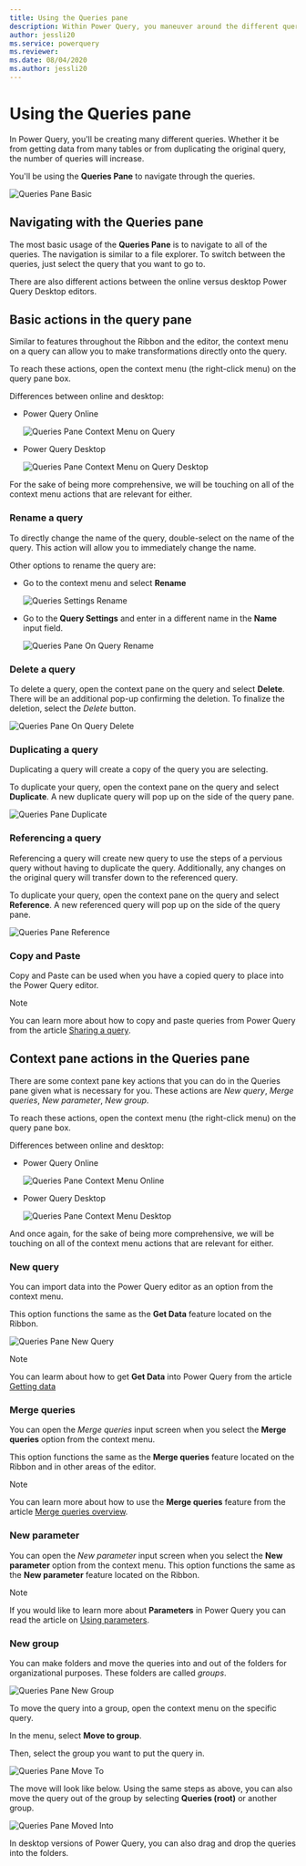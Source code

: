 ```yaml
---
title: Using the Queries pane
description: Within Power Query, you maneuver around the different queries in the editor through the queries pane.
author: jessli20
ms.service: powerquery
ms.reviewer: 
ms.date: 08/04/2020
ms.author: jessli20
---
```



# Using the Queries pane

In Power Query, you'll be creating many different queries. Whether it be from getting data from many tables or from duplicating the original query, the number of queries will increase.

You'll be using the **Queries Pane** to navigate through the queries.

![Queries Pane Basic](images/queries-pane-basic.png)

## Navigating with the Queries pane

The most basic usage of the **Queries Pane** is to navigate to all of the queries.
The navigation is similar to a file explorer. To switch between the queries, just select the query that you want to go to.

There are also different actions between the online versus desktop Power Query Desktop editors.

## Basic actions in the query pane

Similar to features throughout the Ribbon and the editor, the context menu on a query can allow you to make transformations directly onto the query.

To reach these actions, open the context menu (the right-click menu) on the query pane box.

Differences between online and desktop:

- Power Query Online

  ![Queries Pane Context Menu on Query](images/queries-pane-context-menu-on-query.png)

- Power Query Desktop

  ![Queries Pane Context Menu on Query Desktop](images/queries-pane-context-menu-on-query-desktop.png)

For the sake of being more comprehensive, we will be touching on all of the context menu actions that are relevant for either.

### Rename a query
To directly change the name of the query, double-select on the name of the query. This action will allow you to immediately change the name.

Other options to rename the query are:
- Go to the context menu and select **Rename**

  ![Queries Settings Rename](images/queries-settings-rename.png)

- Go to the **Query Settings** and enter in a different name in the **Name** input field.
 
  ![Queries Pane On Query Rename](images/queries-pane-on-query-rename.png)

### Delete a query
To delete a query, open the context pane on the query and select **Delete**.
There will be an additional pop-up confirming the deletion. To finalize the deletion, select the *Delete* button.

![Queries Pane On Query Delete](images/queries-pane-on-query-delete.png)

### Duplicating a query
Duplicating a query will create a copy of the query you are selecting. 

To duplicate your query, open the context pane on the query and select **Duplicate**. A new duplicate query will pop up on the side of the query pane.

![Queries Pane Duplicate](images/queries-pane-on-query-duplicate.png)

### Referencing a query
Referencing a query will create new query to use the steps of a pervious query without having to duplicate the query. Additionally, any changes on the original query will transfer down to the referenced query.

To duplicate your query, open the context pane on the query and select **Reference**. A new referenced query will pop up on the side of the query pane.

![Queries Pane Reference](images/queries-pane-on-query-reference.png)

### Copy and Paste
Copy and Paste can be used when you have a copied query to place into the Power Query editor.

>[!NOTE]
> You can learn more about how to copy and paste queries from Power Query from the article [Sharing a query](share-query.md).


## Context pane actions in the Queries pane

There are some context pane key actions that you can do in the Queries pane given what is necessary for you. These actions are *New query*, *Merge queries*, *New parameter*, *New group*. 

To reach these actions, open the context menu (the right-click menu) on the query pane box.

Differences between online and desktop:

- Power Query Online

  ![Queries Pane Context Menu Online](images/queries-pane-context-menu.png)

- Power Query Desktop

  ![Queries Pane Context Menu Desktop](images/queries-pane-context-menu-desktop.png)

And once again, for the sake of being more comprehensive, we will be touching on all of the context menu actions that are relevant for either.

### New query
You can import data into the Power Query editor as an option from the context menu.

This option functions the same as the **Get Data** feature located on the Ribbon.  

![Queries Pane New Query](images/queries-pane-new-query.png)

> [!NOTE]
> You can learm about how to get **Get Data** into Power Query from the article [Getting data](get-data-experience.md)

### Merge queries
You can open the *Merge queries* input screen when you select the **Merge queries** option from the context menu. 

This option functions the same as the **Merge queries** feature located on the Ribbon and in other areas of the editor. 

>[!NOTE]
>You can learn more about how to use the **Merge queries** feature from the article [Merge queries overview](merge-queries-overview.md).

### New parameter
You can open the *New parameter* input screen when you select the **New parameter** option from the context menu. 
This option functions the same as the **New parameter** feature located on the Ribbon.

> [!NOTE]
> If you would like to learn more about **Parameters** in Power Query you can read the article on [Using parameters](parameters.md).

### New group
You can make folders and move the queries into and out of the folders for organizational purposes. These folders are called *groups*.

![Queries Pane New Group](images/queries-pane-new-group.png)

To move the query into a group, open the context menu on the specific query. 

In the menu, select **Move to group**. 

Then, select the group you want to put the query in.

![Queries Pane Move To](images/queries-pane-move-to-group.png)

The move will look like below. Using the same steps as above, you can also move the query out of the group by selecting **Queries (root)** or another group. 

![Queries Pane Moved Into](images/queries-pane-moved-into-group.png)

In desktop versions of Power Query, you can also drag and drop the queries into the folders.
